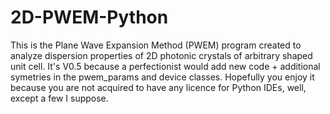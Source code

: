 # 2D-PWEM-Python
This is the Plane Wave Expansion Method (PWEM) program created to analyze dispersion properties of 2D photonic crystals of arbitrary shaped unit cell. It's V0.5 because a perfectionist would add new code + additional symetries in the pwem_params and device classes. Hopefully you enjoy it because you are not acquired to have any licence for Python IDEs, well, except a few I suppose.


